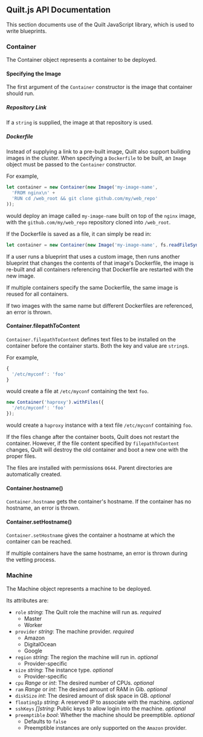 ## Quilt.js API Documentation
This section documents use of the Quilt JavaScript library, which is used
to write blueprints.

### Container
The Container object represents a container to be deployed.

#### Specifying the Image
The first argument of the `Container` constructor is the image that container
should run.

##### Repository Link
If a `string` is supplied, the image at that repository is used.

##### Dockerfile
Instead of supplying a link to a pre-built image, Quilt also support building
images in the cluster. When specifying a `Dockerfile` to be built, an `Image`
object must be passed to the `Container` constructor.

For example,

```javascript
let container = new Container(new Image('my-image-name',
  'FROM nginx\n' +
  'RUN cd /web_root && git clone github.com/my/web_repo'
));
```

would deploy an image called `my-image-name` built on top of the `nginx` image,
with the `github.com/my/web_repo` repository cloned into `/web_root`.

If the Dockerfile is saved as a file, it can simply be read in:

```javascript
let container = new Container(new Image('my-image-name', fs.readFileSync('./Dockerfile')));
```

If a user runs a blueprint that uses a custom image, then runs another blueprint
that changes the contents of that image's Dockerfile, the image is re-built and
all containers referencing that Dockerfile are restarted with the new image.

If multiple containers specify the same Dockerfile, the same image is reused for
all containers.

If two images with the same name but different Dockerfiles are referenced, an
error is thrown.

#### Container.filepathToContent

`Container.filepathToContent` defines text files to be installed on the container
before the container starts. Both the key and value are `string`s.

For example,

```javascript
{
  '/etc/myconf': 'foo'
}
```

would create a file at `/etc/myconf` containing the text `foo`.

```javascript
new Container('haproxy').withFiles({
  '/etc/myconf': 'foo'
});
```

would create a `haproxy` instance with a text file `/etc/myconf` containing `foo`.

If the files change after the container boots, Quilt does not restart the container.
However, if the file content specified by `filepathToContent` changes, Quilt will
destroy the old container and boot a new one with the proper files.

The files are installed with permissions `0644`. Parent directories are
automatically created.

#### Container.hostname()

`Container.hostname` gets the container's hostname. If the container has no
hostname, an error is thrown.

#### Container.setHostname()

`Container.setHostname` gives the container a hostname at which the container
can be reached.

If multiple containers have the same hostname, an error is thrown during the
vetting process.

### Machine
The Machine object represents a machine to be deployed.

Its attributes are:

- `role` *string*: The Quilt role the machine will run as. *required*
    - Master
    - Worker
- `provider` *string*: The machine provider. *required*
    - Amazon
    - DigitalOcean
    - Google
- `region` *string*: The region the machine will run in. *optional*
    - Provider-specific
- `size` *string*: The instance type. *optional*
    - Provider-specific
- `cpu` *Range* or *int*: The desired number of CPUs. *optional*
- `ram` *Range* or *int*: The desired amount of RAM in Gib. *optional*
- `diskSize` *int*: The desired amount of disk space in GB. *optional*
- `floatingIp` *string*: A reserved IP to associate with the machine. *optional*
- `sshKeys` *[]string*: Public keys to allow login into the machine. *optional*
- `preemptible` *bool*: Whether the machine should be preemptible. *optional*
    - Defaults to `false`
    - Preemptible instances are only supported on the `Amazon` provider.
